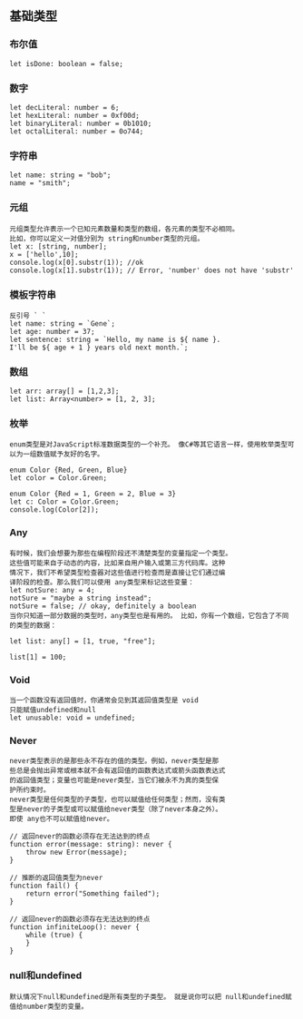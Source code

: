 ## 基础类型
### 布尔值
	let isDone: boolean = false;
### 数字
	let decLiteral: number = 6;
	let hexLiteral: number = 0xf00d;
	let binaryLiteral: number = 0b1010;
	let octalLiteral: number = 0o744;
### 字符串
	let name: string = "bob";
	name = "smith";
### 元组
	元组类型允许表示一个已知元素数量和类型的数组，各元素的类型不必相同。 
	比如，你可以定义一对值分别为 string和number类型的元组。
	let x: [string, number];
	x = ['hello',10];
	console.log(x[0].substr(1)); //ok
	console.log(x[1].substr(1)); // Error, 'number' does not have 'substr'
### 模板字符串
	反引号 ` `
	let name: string = `Gene`;
	let age: number = 37;
	let sentence: string = `Hello, my name is ${ name }.
	I'll be ${ age + 1 } years old next month.`;
### 数组
	let arr: array[] = [1,2,3];
	let list: Array<number> = [1, 2, 3];
### 枚举
	enum类型是对JavaScript标准数据类型的一个补充。 像C#等其它语言一样，使用枚举类型可以为一组数值赋予友好的名字。
	
	enum Color {Red, Green, Blue}
	let color = Color.Green;
	
	enum Color {Red = 1, Green = 2, Blue = 3}
	let c: Color = Color.Green;
	console.log(Color[2]);
### Any
	有时候，我们会想要为那些在编程阶段还不清楚类型的变量指定一个类型。 
	这些值可能来自于动态的内容，比如来自用户输入或第三方代码库。这种
	情况下，我们不希望类型检查器对这些值进行检查而是直接让它们通过编
	译阶段的检查。那么我们可以使用 any类型来标记这些变量：
	let notSure: any = 4;
	notSure = "maybe a string instead";
	notSure = false; // okay, definitely a boolean
	当你只知道一部分数据的类型时，any类型也是有用的。 比如，你有一个数组，它包含了不同的类型的数据：
	
	let list: any[] = [1, true, "free"];
	
	list[1] = 100;
### Void
	当一个函数没有返回值时，你通常会见到其返回值类型是 void
	只能赋值undefined和null
	let unusable: void = undefined;
### Never
	never类型表示的是那些永不存在的值的类型。例如，never类型是那
	些总是会抛出异常或根本就不会有返回值的函数表达式或箭头函数表达式
	的返回值类型；变量也可能是never类型，当它们被永不为真的类型保
	护所约束时。
	never类型是任何类型的子类型，也可以赋值给任何类型；然而，没有类
	型是never的子类型或可以赋值给never类型（除了never本身之外）。 
	即使 any也不可以赋值给never。
	
	// 返回never的函数必须存在无法达到的终点
	function error(message: string): never {
	    throw new Error(message);
	}
	
	// 推断的返回值类型为never
	function fail() {
	    return error("Something failed");
	}
	
	// 返回never的函数必须存在无法达到的终点
	function infiniteLoop(): never {
	    while (true) {
	    }
	}
### null和undefined
	默认情况下null和undefined是所有类型的子类型。 就是说你可以把 null和undefined赋值给number类型的变量。
	